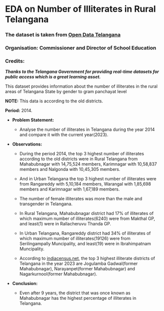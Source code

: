 
# EDA on Number of Illiterates in Rural Telangana

### The dataset is taken from [Open Data Telangana](https://data.telangana.gov.in/dataset/number-illiterates-rural-telangana)

### Organisation: Commissioner and Director of School Education

### Credits: 
***Thanks to the Telangana Government for providing real-time datasets for public access which is a great learning asset.***

This dataset provides information about the number of illiterates in the rural areas of Telangana State by gender to gram panchayat level

**NOTE:** This data is according to the old districts.

**Period:** 2014.

- **Problem Statement:**

  - Analyse the number of illiterates in Telangana during the year 2014 and compare it with the current year(2023).

- **Observations:**

  - During the period 2014, the top 3 highest number of illiterates according to the old districts were in Rural Telangana from Mahabubnagar with 14,75,524 members, Karimnagar with 10,58,837 members and Nalgonda with 10,45,305 members.
  
  - And in Urban Telangana the top 3 highest number of illiterates were from Rangareddy with 5,10,184 members, Warangal with 1,85,698 members and Karimnagar with 1,67,189 members.
  
  - The number of female illiterates was more than the male and transgender in Telangana.
  
  - In Rural Telangana, Mahabubnagar district had 17% of illiterates of which maximum number of illiterates(6240) were from Makthal GP, and least(1) were in Rallacheruvu Thanda GP.
  
  - In Urban Telangana, Rangareddy district had 34% of illiterates of which maximum number of illiterates(19126) were from Serilingampally Muncipality, and least(19) were in Ibrahimpatnam Muncipality.

  - According to [indiacensus.net](https://www.indiacensus.net/states/telangana/literacy), the top 3 highest illiterate districts of Telangana in the year 2023 are Jogulamba Gadwal(former Mahabubnagar), Narayanpet(former Mahabubnagar) and Nagarkurnool(former Mahabubnagar).

- **Conclusion:**

  - Even after 9 years, the district that was once known as Mahabubnagar has the highest percentage of illiterates in Telangana.

